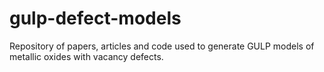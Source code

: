 # gulp-defect-models
Repository of papers, articles and code used to generate GULP models of metallic oxides with vacancy defects.
